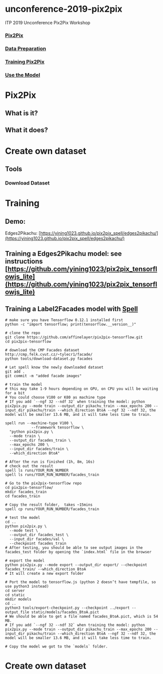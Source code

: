 # unconference-2019-pix2pix
ITP 2019 Unconference Pix2Pix Workshop

### [Pix2Pix](#Pix2Pix)
### [Data Preparation](#Create-own-dataset)
### [Training Pix2Pix](#Training)
### [Use the Model](#Use-the-Model-with-ml5.js)

# Pix2Pix
## What is it?
## What it does?

# Create own dataset
## Tools
### Download Dataset

# Training
##

## Demo:
Edges2Pikachu: [https://yining1023.github.io/pix2pix_spell/edges2pikachu/](https://yining1023.github.io/pix2pix_spell/edges2pikachu/)

## Training a Edges2Pikachu model: see instructions [https://github.com/yining1023/pix2pix_tensorflowjs_lite](https://github.com/yining1023/pix2pix_tensorflowjs_lite)

## Training a Label2Facades model with [Spell](http://spell.run)

```
# make sure you have Tensorflow 0.12.1 installed first
python -c "import tensorflow; print(tensorflow.__version__)"

# clone the repo
git clone https://github.com/affinelayer/pix2pix-tensorflow.git
cd pix2pix-tensorflow

# download the CMP Facades dataset http://cmp.felk.cvut.cz/~tylecr1/facade/
python tools/download-dataset.py facades

# Let spell know the newly downloaded dataset
git add .
git commit -m "added facade images"

# train the model
# this may take 1-9 hours depending on GPU, on CPU you will be waiting for a bit
# You could choose V100 or K80 as machine type
# If you add `--ngf 32 --ndf 32` when training the model: python pix2pix.py --mode train --output_dir pikachu_train --max_epochs 200 --input_dir pikachu/train --which_direction BtoA --ngf 32 --ndf 32, the model will be smaller 13.6 MB, and it will take less time to train.

spell run --machine-type V100 \
            --framework tensorflow \
  "python pix2pix.py \
  --mode train \
  --output_dir facades_train \
  --max_epochs 200 \
  --input_dir facades/train \
  --which_direction BtoA"

# After the run is finished (1h, 8m, 16s)
# check out the result 
spell ls runs/YOUR_RUN_NUMBER
spell ls runs/YOUR_RUN_NUMBER/facades_train

# Go to the pix2pix-tensorflow repo
cd pix2pix-tensorflow/
mkdir facades_train
cd facades_train

# Copy the result folder,  takes ~15mins
spell cp runs/YOUR_RUN_NUMBER/facades_train

# test the model
cd ..
python pix2pix.py \
  --mode test \
  --output_dir facades_test \
  --input_dir facades/val \
  --checkpoint facades_train
# After testing, you should be able to see output images in the facades_test folder by opening the `index.html` file in the browser

# export the model
python pix2pix.py --mode export --output_dir export/ --checkpoint facades_train/ --which_direction BtoA
# It will create a new export folder

# Port the model to tensorflow.js (python 2 doesn’t have tempfile, so use python3 instead)
cd server
cd static
mkdir models
cd ..
python3 tools/export-checkpoint.py --checkpoint ../export --output_file static/models/facades_BtoA.pict
# We should be able to get a file named facades_BtoA.pict, which is 54 MB.
# If you add `--ngf 32 --ndf 32` when training the model: python pix2pix.py --mode train --output_dir pikachu_train --max_epochs 200 --input_dir pikachu/train --which_direction BtoA --ngf 32 --ndf 32, the model will be smaller 13.6 MB, and it will take less time to train.

# Copy the model we got to the `models` folder.

```

# Create own dataset
